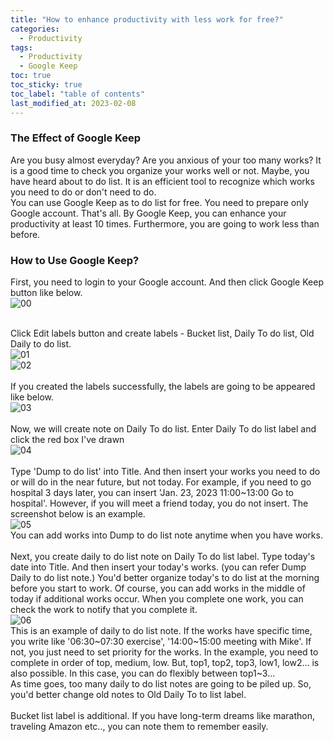 ```yaml
---
title: "How to enhance productivity with less work for free?"
categories:
  - Productivity
tags:
  - Productivity
  - Google Keep
toc: true
toc_sticky: true
toc_label: "table of contents"
last_modified_at: 2023-02-08
---
```

### The Effect of Google Keep
Are you busy almost everyday? Are you anxious of your too many works? It is a good time to check you organize your works well or not. Maybe, you have heard about to do list. It is an efficient tool to recognize which works you need to do or don't need to do. <br>
You can use Google Keep as to do list for free. You need to prepare only Google account. That's all. By Google Keep, you can enhance your productivity at least 10 times. Furthermore, you are going to work less than before.


### How to Use Google Keep?
First, you need to login to your Google account. And then click Google Keep button like below.<br>
![00](https://user-images.githubusercontent.com/69135840/217460191-2df8343f-3791-41b9-9ecc-976bc760d5fb.png)<br><br>

Click Edit labels button and create labels - Bucket list, Daily To do list, Old Daily to do list. <br>
![01](https://user-images.githubusercontent.com/69135840/217460707-8f9f55c1-5fde-4e8a-9c4c-a74e12493d6e.png)<br>
![02](https://user-images.githubusercontent.com/69135840/217461149-ea91f686-5898-479f-977a-c26cfbb66958.png)<br><br>
If you created the labels successfully, the labels are going to be appeared like below.<br>
![03](https://user-images.githubusercontent.com/69135840/217461154-0a62bca4-3d6d-47a8-9a51-7f25916123b8.png)<br><br>
Now, we will create note on Daily To do list. Enter Daily To do list label and click the red box I've drawn<br>
![04](https://user-images.githubusercontent.com/69135840/217462419-fff8d520-c33f-4c07-842c-1c9875c24e7f.png)<br><br>
Type 'Dump to do list' into Title. And then insert your works you need to do or will do in the near future, but not today. For example, if you need to go hospital 3 days later, you can insert 'Jan. 23, 2023 11:00~13:00 Go to hospital'. However, if you will meet a friend today, you do not insert. The screenshot below is an example. <br>
![05](https://user-images.githubusercontent.com/69135840/217465338-715dab56-f0af-4325-9ba5-bf2a0274323d.png)<br>
You can add works into Dump to do list note anytime when you have works.<br><br>
Next, you create daily to do list note on Daily To do list label. Type today's date into Title. And then insert your today's works. (you can refer Dump Daily to do list note.) You'd better organize today's to do list at the morning before you start to work. Of course, you can add works in the middle of today if additional works occur. When you complete one work, you can check the work to notify that you complete it.<br>
![06](https://user-images.githubusercontent.com/69135840/217471535-8eb570ac-156c-481b-957b-60d215e6f8b0.png)<br>
This is an example of daily to do list note. If the works have specific time, you write like '06:30~07:30 exercise', '14:00~15:00 meeting with Mike'.
If not, you just need to set priority for the works. In the example, you need to complete in order of top, medium, low. But, top1, top2, top3, low1, low2... is also possible. In this case, you can do flexibly between top1~3...<br>
As time goes, too many daily to do list notes are going to be piled up. So, you'd better change old notes to Old Daily To to list label.<br><br>
Bucket list label is additional. If you have long-term dreams like marathon, traveling Amazon etc.., you can note them to remember easily.<br><br>


